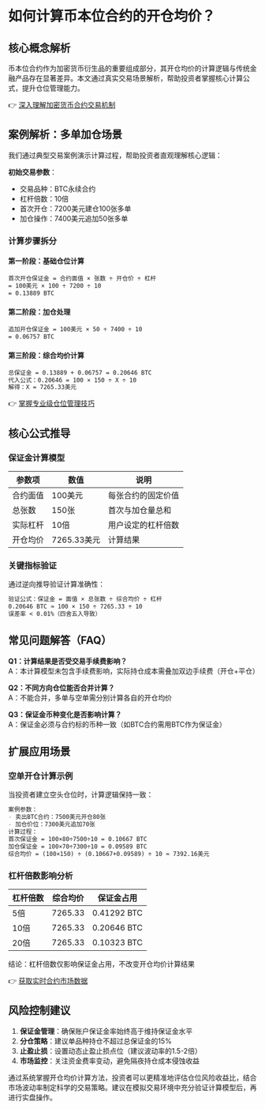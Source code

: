 # 如何计算币本位合约的开仓均价？

## 核心概念解析
币本位合约作为加密货币衍生品的重要组成部分，其开仓均价的计算逻辑与传统金融产品存在显著差异。本文通过真实交易场景解析，帮助投资者掌握核心计算公式，提升仓位管理能力。

👉 [深入理解加密货币合约交易机制](https://bit.ly/okx_welcome)

## 案例解析：多单加仓场景
我们通过典型交易案例演示计算过程，帮助投资者直观理解核心逻辑：

**初始交易参数**：
- 交易品种：BTC永续合约
- 杠杆倍数：10倍
- 首次开仓：7200美元建仓100张多单
- 加仓操作：7400美元追加50张多单

### 计算步骤拆分
#### 第一阶段：基础仓位计算
```markdown
首次开仓保证金 = 合约面值 × 张数 ÷ 开仓价 ÷ 杠杆
= 100美元 × 100 ÷ 7200 ÷ 10
= 0.13889 BTC
```

#### 第二阶段：加仓处理
```markdown
追加开仓保证金 = 100美元 × 50 ÷ 7400 ÷ 10
= 0.06757 BTC
```

#### 第三阶段：综合均价计算
```markdown
总保证金 = 0.13889 + 0.06757 = 0.20646 BTC
代入公式：0.20646 = 100 × 150 ÷ X ÷ 10
解得：X = 7265.33美元
```

👉 [掌握专业级仓位管理技巧](https://bit.ly/okx_welcome)

## 核心公式推导
### 保证金计算模型
| 参数项       | 数值        | 说明                  |
|--------------|-------------|-----------------------|
| 合约面值     | 100美元     | 每张合约的固定价值    |
| 总张数       | 150张       | 首次与加仓量总和      |
| 实际杠杆     | 10倍        | 用户设定的杠杆倍数    |
| 开仓均价     | 7265.33美元 | 计算结果              |

### 关键指标验证
通过逆向推导验证计算准确性：
```markdown
验证公式：保证金 = 面值 × 总张数 ÷ 综合均价 ÷ 杠杆
0.20646 BTC ≈ 100 × 150 ÷ 7265.33 ÷ 10
误差率 < 0.01%（四舍五入导致）
```

## 常见问题解答（FAQ）
**Q1：计算结果是否受交易手续费影响？**  
A：本计算模型未包含手续费影响，实际持仓成本需叠加双边手续费（开仓+平仓）

**Q2：不同方向仓位能否合并计算？**  
A：不能合并，多单与空单需分别计算各自的开仓均价

**Q3：保证金币种变化是否影响计算？**  
A：保证金必须与合约标的币种一致（如BTC合约需用BTC作为保证金）

## 扩展应用场景
### 空单开仓计算示例
当投资者建立空头仓位时，计算逻辑保持一致：
```markdown
案例参数：
- 卖出BTC合约：7500美元开仓80张
- 加仓价位：7300美元追加70张
计算过程：
首次保证金 = 100×80÷7500÷10 = 0.10667 BTC
加仓保证金 = 100×70÷7300÷10 = 0.09589 BTC
综合均价 = (100×150) ÷ (0.10667+0.09589) ÷ 10 ≈ 7392.16美元
```

### 杠杆倍数影响分析
| 杠杆倍数 | 综合均价 | 保证金占用 |
|----------|----------|------------|
| 5倍      | 7265.33  | 0.41292 BTC|
| 10倍     | 7265.33  | 0.20646 BTC|
| 20倍     | 7265.33  | 0.10323 BTC|

结论：杠杆倍数仅影响保证金占用，不改变开仓均价计算结果

👉 [获取实时合约市场数据](https://bit.ly/okx_welcome)

## 风险控制建议
1. **保证金管理**：确保账户保证金率始终高于维持保证金水平
2. **分仓策略**：建议单品种持仓不超过总保证金的15%
3. **止盈止损**：设置动态止盈止损点位（建议波动率的1.5-2倍）
4. **市场监控**：关注资金费率变动，避免隔夜持仓成本侵蚀收益

通过系统掌握开仓均价计算方法，投资者可以更精准地评估仓位风险收益比，结合市场波动率制定科学的交易策略。建议在模拟交易环境中充分验证计算模型后，再进行实盘操作。